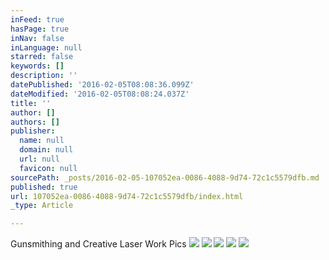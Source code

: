 ```yaml
---
inFeed: true
hasPage: true
inNav: false
inLanguage: null
starred: false
keywords: []
description: ''
datePublished: '2016-02-05T08:08:36.099Z'
dateModified: '2016-02-05T08:08:24.037Z'
title: ''
author: []
authors: []
publisher:
  name: null
  domain: null
  url: null
  favicon: null
sourcePath: _posts/2016-02-05-107052ea-0086-4088-9d74-72c1c5579dfb.md
published: true
url: 107052ea-0086-4088-9d74-72c1c5579dfb/index.html
_type: Article

---
```

Gunsmithing and Creative Laser Work Pics
![](https://the-grid-user-content.s3-us-west-2.amazonaws.com/21334192-0f01-439a-b36f-3a7d36c20fa1.jpg)
![](https://the-grid-user-content.s3-us-west-2.amazonaws.com/1aa7c691-3eb9-4560-8af9-b339fa8158e0.jpg)
![](https://the-grid-user-content.s3-us-west-2.amazonaws.com/4cbd84d3-d8da-4fe2-9fed-070980fdf39b.jpg)
![](https://the-grid-user-content.s3-us-west-2.amazonaws.com/511daea9-01ef-4c33-bf43-114fad474956.jpg)
![](https://the-grid-user-content.s3-us-west-2.amazonaws.com/1e59a858-014d-457a-b552-4bd71455dc2e.jpg)